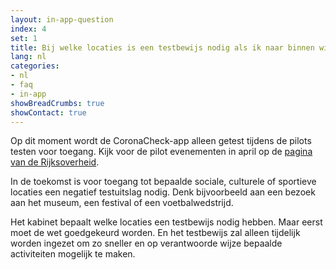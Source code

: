 ```yaml
---
layout: in-app-question
index: 4
set: 1
title: Bij welke locaties is een testbewijs nodig als ik naar binnen wil?
lang: nl
categories:
- nl
- faq
- in-app
showBreadCrumbs: true
showContact: true
---
```

Op dit moment wordt de CoronaCheck-app alleen getest tijdens de pilots testen voor toegang. Kijk voor de pilot evenementen in april op de <a href='https://www.rijksoverheid.nl/onderwerpen/coronavirus-covid-19/algemene-coronaregels/cijfers-en-onderzoeken-over-het-coronavirus/pilot-toegangsbewijzen?utm_campaign=coronavirus&utm_source=coronacheck.nl/nl/scanner' target='_blank' rel='noopener noreferrer'>pagina van de Rijksoverheid</a>. 

In de toekomst is voor toegang tot bepaalde sociale, culturele of sportieve locaties een negatief testuitslag nodig. Denk bijvoorbeeld aan een bezoek aan het museum, een festival of een voetbalwedstrijd. 

Het kabinet bepaalt welke locaties een testbewijs nodig hebben. Maar eerst moet de wet goedgekeurd worden. En het testbewijs zal alleen tijdelijk worden ingezet om zo sneller en op verantwoorde wijze bepaalde activiteiten mogelijk te maken. 
